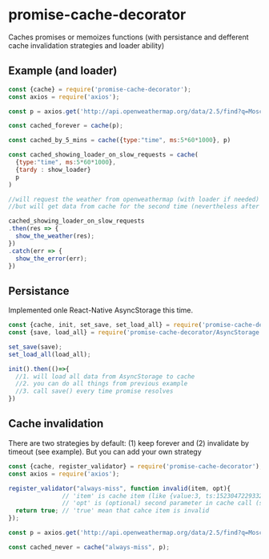 # promise-cache-decorator

Caches promises or memoizes functions (with persistance and defferent cache invalidation strategies and loader ability)

## Example (and loader)

```js
const {cache} = require('promise-cache-decorator');
const axios = require('axios');

const p = axios.get('http://api.openweathermap.org/data/2.5/find?q=Moscow');

const cached_forever = cache(p);

const cached_by_5_mins = cache({type:"time", ms:5*60*1000}, p)

const cached_showing_loader_on_slow_requests = cache(
  {type:"time", ms:5*60*1000}, 
  {tardy : show_loader}
  p
)

//will request the weather from openweathermap (with loader if needed) for the first time,
//but will get data from cache for the second time (nevertheless after 5 mins will send request to update data)

cached_showing_loader_on_slow_requests
.then(res => {
  show_the_weather(res);
})
.catch(err => {
  show_the_error(err);
})
```

## Persistance

Implemented onle React-Native AsyncStorage this time.

```js
const {cache, init, set_save, set_load_all} = require('promise-cache-decorator');
const {save, load_all} = require('promise-cache-decorator/AsyncStorage');

set_save(save);
set_load_all(load_all);

init().then(()=>{
  //1. will load all data from AsyncStorage to cache
  //2. you can do all things from previous example
  //3. call save() every time promise resolves
})
```

## Cache invalidation

There are two strategies by default: (1) keep forever and (2) invalidate by timeout (see example).
But you can add your own strategy

```js
const {cache, register_validator} = require('promise-cache-decorator');
const axios = require('axios');

register_validator("always-miss", function invalid(item, opt){
               // 'item' is cache item (like {value:3, ts:1523047229332})
               // 'opt' is (optional) second parameter in cache call (see example with 'tardy' handler)
  return true; // 'true' mean that cahce item is invalid
});

const p = axios.get('http://api.openweathermap.org/data/2.5/find?q=Moscow');

const cached_never = cache("always-miss", p);

```
